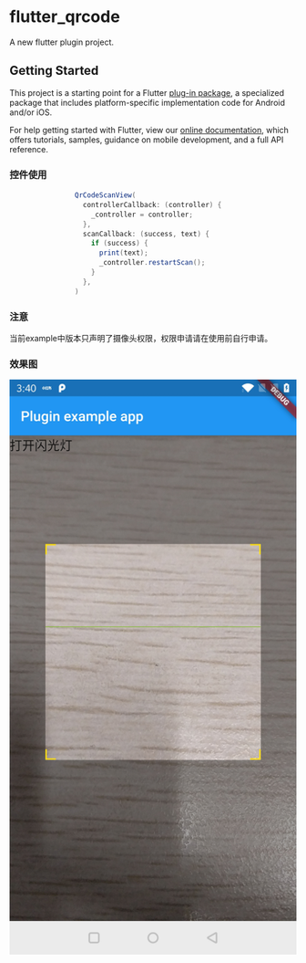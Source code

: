 
# flutter_qrcode

A new flutter plugin project.

## Getting Started

This project is a starting point for a Flutter
[plug-in package](https://flutter.dev/developing-packages/),
a specialized package that includes platform-specific implementation code for
Android and/or iOS.

For help getting started with Flutter, view our 
[online documentation](https://flutter.dev/docs), which offers tutorials, 
samples, guidance on mobile development, and a full API reference.

### 控件使用


```groovy
                QrCodeScanView(
                  controllerCallback: (controller) {
                    _controller = controller;
                  },
                  scanCallback: (success, text) {
                    if (success) {
                      print(text);
                      _controller.restartScan();
                    }
                  },
                )
```
### 注意
当前example中版本只声明了摄像头权限，权限申请请在使用前自行申请。

### 效果图
![image](https://github.com/zack-zjc/flutter_qrcode/blob/master/image/capture.jpg?raw=true)
